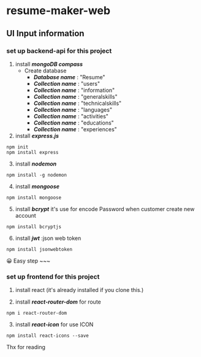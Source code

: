 # resume-maker-web
## UI Input information
### set up backend-api for this project
1. install ***mongoDB compass***
   - Create database
     - ***Database name*** : "Resume"
     - ***Collection name*** : "users"
     - ***Collection name*** : "information"
     - ***Collection name*** : "generalskills"
     - ***Collection name*** : "technicalskills"
     - ***Collection name*** : "languages"
     - ***Collection name*** : "activities"
     - ***Collection name*** : "educations"
     - ***Collection name*** : "experiences"
2. install ***express.js***
```
npm init
npm install express 
```
3. install ***nodemon***
```
npm install -g nodemon
```
4. install ***mongoose***
```
npm install mongoose
```
5. install ***bcrypt*** it's use for encode Password when customer create new account
```
npm install bcryptjs
```
6. install ***jwt*** :json web token
```
npm install jsonwebtoken
```
😀 Easy step ~~~

### set up frontend for this project
1. install react (it's already installed if you clone this.)

2. install ***react-router-dom*** for route 
```
npm i react-router-dom
```
3. install ***react-icon*** for use ICON
```
npm install react-icons --save
```

Thx for reading
